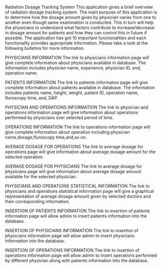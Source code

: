 Radiation Dosage Tracking System
This application gives a brief overview of radiation dosage tracking system. The main purpose of this application is to determine how the dosage amount given by physician varies from one to another even though same examination is conducted. This in turn will help the physicians to understand what factors contribute to increase/decrease in dosage amount for patients and how they can control this in future if possible. The application has got 10 important functionalities and each functionality provides appropriate information. Please take a look at the following bulletins for more information.


PHYSICIANS INFORMATION
The link to physicians information page will give complete information about physicians available in database. The information includes physician name, experience, physician ID, and, operation name.


PATIENTS INFORMATION
The link to patients information page will give complete information about patients available in database. The information includes patients name, height, weight, patient ID, operation name, fluroscopy time, and, DAP.


PHYSICIAN AND OPERATIONS INFORMATION
The link to physician and operations information page will give information about operations performed by physicians over selected period of time.


OPERATIONS INFORMATION
The link to operations information page will give complete information about operation including physician name,dosage,fluroscopy time,and,so on.


AVERAGE DOSAGE FOR OPERATIONS
The link to average dosage for operations page will give information about average dosage amount for the selected operation.


AVERAGE DOSAGE FOR PHYSICIANS
The link to average dosage for physicians page will give information about average dosage amount available for the selected physician.


PHYSICIANS AND OPERATIONS STATISTICAL INFORMATION
The link to physicians and operations statistical information page will give a graphical representation of average dosage amount given by selected doctors and their corresponding information.


INSERTION OF PATIENTS INFORMATION
The link to insertion of patients information page will allow admin to insert patients information into the database.


INSERTION OF PHYSICIANS INFORMATION
The link to insertion of physicians information page will allow admin to insert physicians information into the database.


INSERTION OF OPERATIONS INFORMATION
The link to insertion of operations information page will allow admin to insert operations performed by different physician along with patients information into the database.
